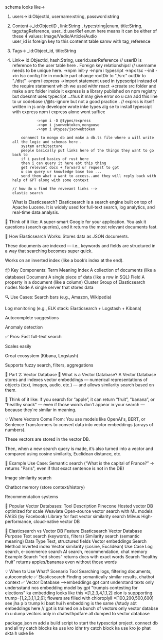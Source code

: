 schema looks like->

1.  users->id:ObjectId, username:string, password:string
2.  Content->\_id:ObjectID , link:String , type:string|enum, title:String,
    tags:tagReference, user_id:userRef
    enum here means it can be either of these 4 values:
    Image/Vedio/Article/Audio  
    user_id is foreign key to this contennt table samw with tag_reference
3.  Tags-> \_id:Object_id, title:String
4.  Link-> id:ObjectId, hash:String, userId:userReference
    // userID is reference to the user table here .
    Foreign key relationships!
    // username needs to be unique here.
    ->npm init-y
    ->npm i typesript
    ->npx tsc --init
    ->in tsc config file in module part change
    rootDir to "./src"
    outDir to "./dist"
    ->npm i express
    ->import statement used in typescript instead of the require statement which we used withr react
    ->create src folder and make a src folder inside it
    express is a library published on npm registry
    but doesnnt uses typecript ...thus it may give error so u can add this line to ur codebase
    //@ts-ignore but not a good practice .
    // exprss is itself written in js only
    developer wrote inke types alg se
    to install typescipt with express npm i express alone wont suffice

                   ->npm i -D @types/express
                   ->npm i jsonwebtoken,mongoose
                   ->npm i @types/jsonwebtoken

            connnect to mongo db and make a db.ts file where u will write all the logic and schemas here .
            system architecture
            peeple basically put links here of the things they want to go back to
            if i pasted basics of rust here
            then i can query it here abt this thing
            get relevant docs + forward ur request to gpt
            u can query ur knowledge base too ...
            send them what u want to access..and they will reply back with help of GPT along with some context

        // how do u find the revevant links -->
        elastic search

    What is Elasticsearch?
    Elasticsearch is a search engine built on top of Apache Lucene. It is widely used for full-text search, log analytics, and real-time data analysis.

🧠 Think of it like:
A super-smart Google for your application. You ask it questions (search queries), and it returns the most relevant documents fast.

🔧 How Elasticsearch Works:
Stores data as JSON documents.

These documents are indexed — i.e., keywords and fields are structured in a way that searching becomes super quick.

Works on an inverted index (like a book’s index at the end).

📦 Key Components:
Term Meaning
Index A collection of documents (like a database)
Document A single piece of data (like a row in SQL)
Field A property in a document (like a column)
Cluster Group of Elasticsearch nodes
Node A single server that stores data

🔍 Use Cases:
Search bars (e.g., Amazon, Wikipedia)

Log monitoring (e.g., ELK stack: Elasticsearch + Logstash + Kibana)

Autocomplete suggestions

Anomaly detection

✅ Pros:
Fast full-text search

Scales easily

Great ecosystem (Kibana, Logstash)

Supports fuzzy search, filters, aggregations

🧠 Part 2: Vector Database
📌 What is a Vector Database?
A Vector Database stores and indexes vector embeddings — numerical representations of objects (text, images, audio, etc.) — and allows similarity search based on them.

🧠 Think of it like:
If you search for “apple”, it can return “fruit”, “banana”, or “healthy snack” — even if those words don’t appear in your search — because they're similar in meaning.

💡 Where Vectors Come From:
You use models like OpenAI's, BERT, or Sentence Transformers to convert data into vector embeddings (arrays of numbers).

These vectors are stored in the vector DB.

Then, when a new search query is made, it’s also turned into a vector and compared using cosine similarity, Euclidean distance, etc.

🧠 Example Use Case:
Semantic search (“What is the capital of France?” → returns "Paris", even if that exact sentence is not in the DB)

Image similarity search

Chatbot memory (store context/history)

Recommendation systems

🔧 Popular Vector Databases:
Tool Description
Pinecone Hosted vector DB optimized for scale
Weaviate Open-source vector search with ML models
FAISS (by Facebook) Library for fast vector similarity search
Milvus High-performance, cloud-native vector DB

🔄 Elasticsearch vs Vector DB
Feature Elasticsearch Vector Database
Purpose Text search (keywords, filters) Similarity search (semantic meaning)
Data Type Text, structured fields Vector embeddings
Search Method Inverted index Vector similarity (cosine, Euclidean)
Use Case Log search, e-commerce search AI search, recommendation, chat memory
Example Search “red shoes” returns docs with exact words Search “healthy fruit” returns apples/bananas even without those words

💡 When to Use What?
Scenario Tool
Searching logs, filtering documents, autocomplete ✅ Elasticsearch
Finding semantically similar results, chatbot context ✅ Vector Database
-->embeddings
gpt cant understand texts only undersstand nos
embedding model by gpt
"trumpis contesting for elections" ka embedding looks like this
=[1,2,3,4,1,1,2]
elon is suppporting trump=[1,2,3,1,1,2,6];
flowers are filled with chloroplyll
=[100,200,500,600]
see jha p b trump ki baat hui h embedding is the same
//study abt embeddings here
// gpt is trained on a bunch of vectors only
vector databse m u dump vectors only
in chatwithpdfare all dumped to vector database

package.json m add a build script to start the typescript project.
connect db and all
try catch blocks ka use kro idhr
try catch block ka use kro jo phat skta h uske lie

